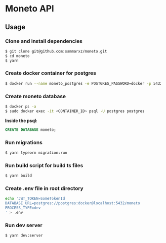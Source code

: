 # Moneto API

## Usage

### Clone and install dependencies
```bash
$ git clone git@github.com:sammarxz/moneto.git
$ cd moneto
$ yarn
```

### Create docker container for postgres
```bash
$ docker run --name moneto_postgres -e POSTGRES_PASSWORD=docker -p 5432:5432 -d postgres
```

### Create moneto database
```bash
$ docker ps -a
$ sudo docker exec -it <CONTAINER_ID> psql -U postgres postgres
```

**Inside the psql:**
```sql
CREATE DATABASE moneto;
```

### Run migrations
```bash
$ yarn typeorm migration:run
```

### Run build script for build ts files
```bash
$ yarn build
```

### Create .env file in root directory
```bash
echo 'JWT_TOKEN=SomeTokenId
DATABASE_URL=postgres://postgres:docker@localhost:5432/moneto
PROCESS_TYPE=dev
' > .env
```

### Run dev server
```bash
$ yarn dev:server
```
